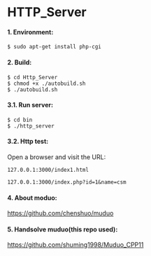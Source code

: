 # HTTP_Server

#### 1. Environment:

```shell
$ sudo apt-get install php-cgi
```



#### 2. Build:

```shell
$ cd Http_Server
$ chmod +x ./autobuild.sh
$ ./autobuild.sh
```



#### 3.1. Run server:

```shell
$ cd bin
$ ./http_server
```

#### 3.2. Http test:

Open a browser and visit the URL: 

```http
127.0.0.1:3000/index1.html
```

```http
127.0.0.1:3000/index.php?id=1&name=csm
```



#### 4. About moduo:

https://github.com/chenshuo/muduo



#### 5. Handsolve muduo(this repo used):

https://github.com/shuming1998/Muduo_CPP11

